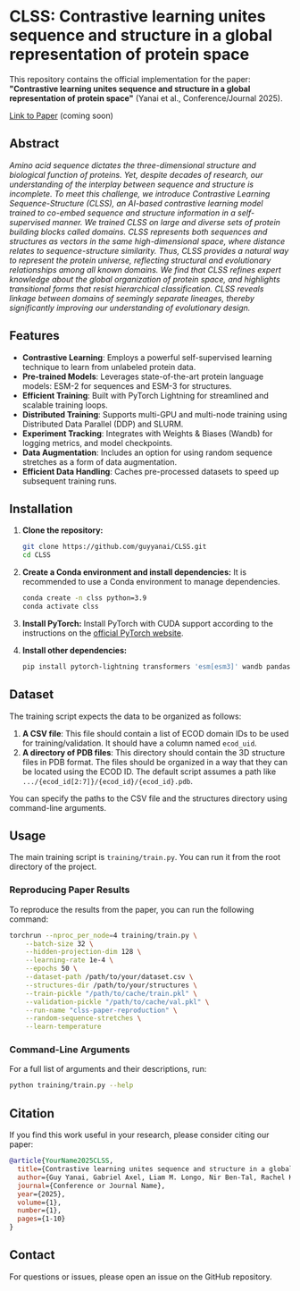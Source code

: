 # CLSS: Contrastive learning unites sequence and structure in a global representation of protein space

This repository contains the official implementation for the paper: **"Contrastive learning unites sequence and structure in a global representation of protein space"** (Yanai et al., Conference/Journal 2025).

[Link to Paper](https://example.com) (coming soon)

## Abstract

*Amino acid sequence dictates the three-dimensional structure and biological function of proteins. Yet, despite decades of research, our understanding of the interplay between sequence and structure is incomplete. To meet this challenge, we introduce Contrastive Learning Sequence-Structure (CLSS), an AI-based contrastive learning model trained to co-embed sequence and structure information in a self-supervised manner. We trained CLSS on large and diverse sets of protein building blocks called domains. CLSS represents both sequences and structures as vectors in the same high-dimensional space, where distance relates to sequence-structure similarity. Thus, CLSS provides a natural way to represent the protein universe, reflecting structural and evolutionary relationships among all known domains. We find that CLSS refines expert knowledge about the global organization of protein space, and highlights transitional forms that resist hierarchical classification. CLSS reveals linkage between domains of seemingly separate lineages, thereby significantly improving our understanding of evolutionary design.*

## Features

-   **Contrastive Learning**: Employs a powerful self-supervised learning technique to learn from unlabeled protein data.
-   **Pre-trained Models**: Leverages state-of-the-art protein language models: ESM-2 for sequences and ESM-3 for structures.
-   **Efficient Training**: Built with PyTorch Lightning for streamlined and scalable training loops.
-   **Distributed Training**: Supports multi-GPU and multi-node training using Distributed Data Parallel (DDP) and SLURM.
-   **Experiment Tracking**: Integrates with Weights & Biases (Wandb) for logging metrics, and model checkpoints.
-   **Data Augmentation**: Includes an option for using random sequence stretches as a form of data augmentation.
-   **Efficient Data Handling**: Caches pre-processed datasets to speed up subsequent training runs.

## Installation

1.  **Clone the repository:**
    ```bash
    git clone https://github.com/guyyanai/CLSS.git
    cd CLSS
    ```

2.  **Create a Conda environment and install dependencies:**
    It is recommended to use a Conda environment to manage dependencies.

    ```bash
    conda create -n clss python=3.9
    conda activate clss
    ```

3.  **Install PyTorch:**
    Install PyTorch with CUDA support according to the instructions on the [official PyTorch website](https://pytorch.org/get-started/locally/).

4.  **Install other dependencies:**
    ```bash
    pip install pytorch-lightning transformers 'esm[esm3]' wandb pandas scikit-learn tqdm
    ```

## Dataset

The training script expects the data to be organized as follows:

1.  **A CSV file**: This file should contain a list of ECOD domain IDs to be used for training/validation. It should have a column named `ecod_uid`.
2.  **A directory of PDB files**: This directory should contain the 3D structure files in PDB format. The files should be organized in a way that they can be located using the ECOD ID. The default script assumes a path like `.../{ecod_id[2:7]}/{ecod_id}/{ecod_id}.pdb`.

You can specify the paths to the CSV file and the structures directory using command-line arguments.

## Usage

The main training script is `training/train.py`. You can run it from the root directory of the project.

### Reproducing Paper Results

To reproduce the results from the paper, you can run the following command:

```bash
torchrun --nproc_per_node=4 training/train.py \
    --batch-size 32 \
    --hidden-projection-dim 128 \
    --learning-rate 1e-4 \
    --epochs 50 \
    --dataset-path /path/to/your/dataset.csv \
    --structures-dir /path/to/your/structures \
    --train-pickle "/path/to/cache/train.pkl" \
    --validation-pickle "/path/to/cache/val.pkl" \
    --run-name "clss-paper-reproduction" \
    --random-sequence-stretches \
    --learn-temperature
```

### Command-Line Arguments

For a full list of arguments and their descriptions, run:
```bash
python training/train.py --help
```

## Citation

If you find this work useful in your research, please consider citing our paper:

```bibtex
@article{YourName2025CLSS,
  title={Contrastive learning unites sequence and structure in a global representation of protein space},
  author={Guy Yanai, Gabriel Axel, Liam M. Longo, Nir Ben-Tal, Rachel Kolodny},
  journal={Conference or Journal Name},
  year={2025},
  volume={1},
  number={1},
  pages={1-10}
}
```

## Contact

For questions or issues, please open an issue on the GitHub repository.
